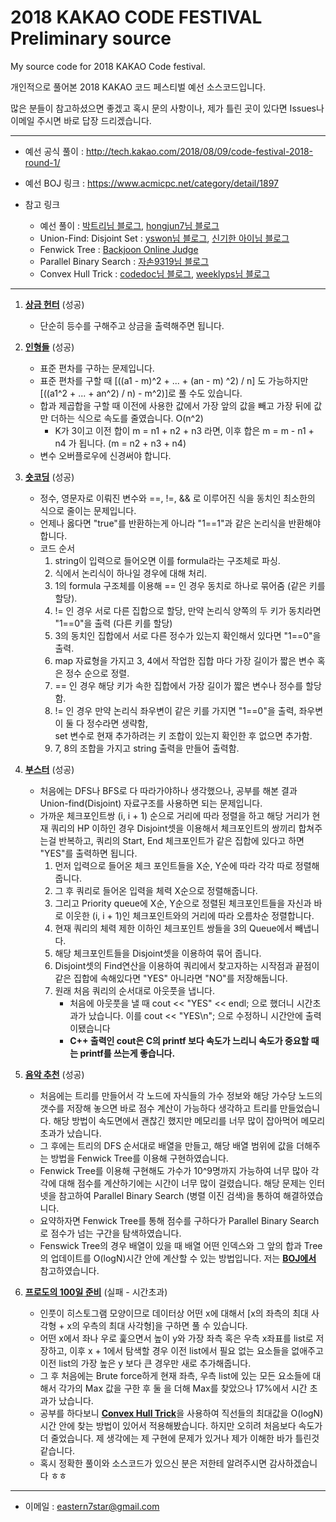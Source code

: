 # 2018 KAKAO CODE FESTIVAL Preliminary source
My source code for 2018 KAKAO Code festival.

개인적으로 풀어본 2018 KAKAO 코드 페스티벌 예선 소스코드입니다.

많은 분들이 참고하셨으면 좋겠고 혹시 문의 사항이나, 제가 틀린 곳이 있다면 Issues나 이메일 주시면 바로 답장 드리겠습니다.

---

* 예선 공식 풀이 : http://tech.kakao.com/2018/08/09/code-festival-2018-round-1/

* 예선 BOJ 링크 : https://www.acmicpc.net/category/detail/1897

* 참고 링크
    * 예선 풀이 : [박트리님 블로그](https://baactree.tistory.com/49), [hongjun7님 블로그](https://hongjun7.tistory.com/169)
    * Union-Find: Disjoint Set : [yswon님 블로그](https://bowbowbow.tistory.com/26), [신기한 아이님 블로그](https://makefortune2.tistory.com/39)
    * Fenwick Tree : [Backjoon Online Judge](https://www.acmicpc.net/blog/view/21)
    * Parallel Binary Search : [자손9319님 블로그](https://jason9319.tistory.com/284)
    * Convex Hull Trick : [codedoc님 블로그](https://codedoc.tistory.com/11), [weeklyps님 블로그](https://www.weeklyps.com/entry/%EC%BB%A8%EB%B2%A1%EC%8A%A4-%ED%97%90-%ED%8A%B8%EB%A6%AD-Convex-Hull-Trick)
---
1. [**상금 헌터**](https://www.acmicpc.net/problem/15953) (성공)
    * 단순히 등수를 구해주고 상금을 출력해주면 됩니다.
    
2. [**인형들**](https://www.acmicpc.net/problem/15954) (성공)
    * 표준 편차를 구하는 문제입니다.
    * 표준 편차를 구할 때 [((a1 - m)^2 + ... + (an - m) ^2) / n] 도 가능하지만 [((a1^2 + ... + an^2) / n)  - m^2)]로 풀 수도 있습니다.
    * 합과 제곱합을 구할 때 이전에 사용한 값에서 가장 앞의 값을 빼고 가장 뒤에 값만 더하는 식으로 속도를 줄였습니다. O(n^2)
        * K가 3이고 이전 합이 m = n1 + n2 + n3 라면, 이후 합은 m = m - n1 + n4 가 됩니다. (m = n2 + n3 + n4)
    * 변수 오버플로우에 신경써야 합니다.
    
3. [**숏코딩**](https://www.acmicpc.net/problem/15956) (성공)
    * 정수, 영문자로 이뤄진 변수와 ==, !=, && 로 이루어진 식을 동치인 최소한의 식으로 줄이는 문제입니다.
    * 언제나 옳다면 "true"를 반환하는게 아니라 "1==1"과 같은 논리식을 반환해야합니다.
    * 코드 순서
        1. string이 입력으로 들어오면 이를 formula라는 구조체로 파싱.
        2. 식에서 논리식이 하나일 경우에 대해 처리.
        3. 1의 formula 구조체를 이용해 == 인 경우 동치로 하나로 묶어줌 (같은 키를 할당).
        4. != 인 경우 서로 다른 집합으로 할당, 만약 논리식 양쪽의 두 키가 동치라면 "1==0"을 출력 (다른 키를 할당)
        5. 3의 동치인 집합에서 서로 다른 정수가 있는지 확인해서 있다면 "1==0"을 출력.
        6. map 자료형을 가지고 3, 4에서 작업한 집합 마다 가장 길이가 짧은 변수 혹은 정수 순으로 정렬.
        7. == 인 경우 해당 키가 속한 집합에서 가장 길이가 짧은 변수나 정수를 할당함.
        8. != 인 경우 만약 논리식 좌우변이 같은 키를 가지면 "1==0"을 출력, 좌우변이 둘 다 정수라면 생략함,\
        set 변수로 현재 추가하려는 키 조합이 있는지 확인한 후 없으면 추가함.
        9. 7, 8의 조합을 가지고 string 출력을 만들어 출력함.

4. [**부스터**](https://www.acmicpc.net/problem/15955) (성공)
    * 처음에는 DFS나 BFS로 다 따라가야하나 생각했으나, 공부를 해본 결과 Union-find(Disjoint) 자료구조를 사용하면 되는 문제입니다.
    * 가까운 체크포인트쌍 (i, i + 1) 순으로 거리에 따라 정렬을 하고 해당 거리가 현재 쿼리의 HP 이하인 경우 Disjoint셋을 이용해서 체크포인트의 쌍끼리 합쳐주는걸 반복하고, 쿼리의 Start, End 체크포인트가 같은 집합에 있다고 하면 "YES"를 출력하면 됩니다.
        1. 먼저 입력으로 들어온 체크 포인트들을 X순, Y순에 따라 각각 따로 정렬해줍니다.
        2. 그 후 쿼리로 들어온 입력을 체력 X순으로 정렬해줍니다.
        3. 그리고 Priority queue에 X순, Y순으로 정렬된 체크포인트들을 자신과 바로 이웃한 (i, i + 1)인 체크포인트와의 거리에 따라 오름차순 정렬합니다.
        4. 현재 쿼리의 체력 제한 이하인 체크포인트 쌍들을 3의 Queue에서 빼냅니다.
        5. 해당 체크포인트들을 Disjoint셋을 이용하여 묶어 줍니다.
        6. Disjoint셋의 Find연산을 이용하여 쿼리에서 찾고자하는 시작점과 끝점이 같은 집합에 속해있다면 "YES" 아니라면 "NO"를 저장해둡니다.
        7. 원래 처음 쿼리의 순서대로 아웃풋을 냅니다.
            * 처음에 아웃풋을 낼 때 cout << "YES" << endl; 으로 했더니 시간초과가 났습니다. 이를 cout << "YES\n"; 으로 수정하니 시간안에 출력이됐습니다
            * **C++ 출력인 cout은 C의 printf 보다 속도가 느리니 속도가 중요할 때는 printf를 쓰는게 좋습니다.**

5. [**음악 추천**](https://www.acmicpc.net/problem/15957) (성공)
    * 처음에는 트리를 만들어서 각 노드에 자식들의 가수 정보와 해당 가수당 노드의 갯수를 저장해 놓으면 바로 점수 계산이 가능하다 생각하고 트리를 만들었습니다. 해당 방법이 속도면에서 괜찮긴 했지만 메모리를 너무 많이 잡아먹어 메모리 초과가 났습니다.
    * 그 후에는 트리의 DFS 순서대로 배열을 만들고, 해당 배열 범위에 값을 더해주는 방법을 Fenwick Tree를 이용해 구현하였습니다.
    * Fenwick Tree를 이용해 구현해도 가수가 10^9명까지 가능하여 너무 많아 각각에 대해 점수를 계산하기에는 시간이 너무 많이 걸렸습니다. 해당 문제는 인터넷을 참고하여 Parallel Binary Search (병렬 이진 검색)을 통하여 해결하였습니다.
    * 요약하자면 Fenwick Tree를 통해 점수를 구하다가 Parallel Binary Search로 점수가 넘는 구간을 탐색하였습니다.
    * Fenswick Tree의 경우 배열이 있을 때 배열 어떤 인덱스와 그 앞의 합과 Tree의 업데이트를 O(logN)시간 안에 계산할 수 있는 방법입니다. 저는 [**BOJ에서**](https://www.acmicpc.net/blog/view/21) 참고하였습니다.

6. [**프로도의 100일 준비**](https://www.acmicpc.net/problem/15958) (실패 - 시간초과)
    * 인풋이 히스토그램 모양이므로 데이터상 어떤 x에 대해서 [x의 좌측의 최대 사각형 + x의 우측의 최대 사각형]을 구하면 풀 수 있습니다.
    * 어떤 x에서 좌나 우로 훑으면서 높이 y와 가장 좌측 혹은 우측 x좌표를 list로 저장하고, 이후 x + 1에서 탐색할 경우 이전 list에서 필요 없는 요소들을 없애주고 이전 list의 가장 높은 y 보다 큰 경우만 새로 추가해줍니다.
    * 그 후 처음에는 Brute force하게 현재 좌측, 우측 list에 있는 모든 요소들에 대해서 각가의 Max 값을 구한 후 둘 을 더해 Max를 찾았으나 17%에서 시간 초과가 났습니다.
    * 공부를 하다보니 [**Convex Hull Trick**](https://codedoc.tistory.com/11)을 사용하여 직선들의 최대값을 O(logN) 시간 안에 찾는 방법이 있어서 적용해봤습니다. 하지만 오히려 처음보다 속도가 더 줄었습니다. 제 생각에는 제 구현에 문제가 있거나 제가 이해한 바가 틀린것 같습니다.
    * 혹시 정확한 풀이와 소스코드가 있으신 분은 저한테 알려주시면 감사하겠습니다 ㅎㅎ
---

* 이메일 : eastern7star@gmail.com
